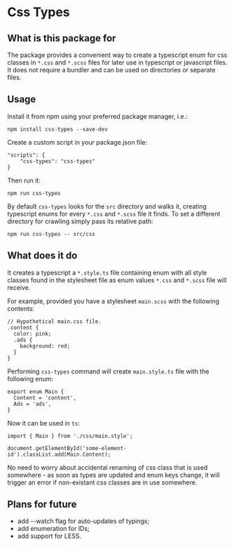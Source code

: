 # Css Types

## What is this package for

The package provides a convenient way to create a typescript enum for css classes in `*.css` and `*.scss` files for later use in typescript or javascript files. It does not require a bundler and can be used on directories or separate files.

## Usage

Install it from npm using your preferred package manager, i.e.:

```
npm install css-types --save-dev
```

Create a custom script in your package.json file:

```
"scripts": {
    "css-types": "css-types"
}
```

Then run it:

```
npm run css-types
```

By default `css-types` looks for the `src` directory and walks it, creating typescript enums for every `*.css` and `*.scss` file it finds. To set a different directory for crawling simply pass its relative path:

```
npm run css-types -- src/css
```

## What does it do

It creates a typescript a `*.style.ts` file containing enum with all style classes found in the stylesheet file as enum values `*.css` and `*.scss` file will receive.

For example, provided you have a stylesheet `main.scss` with the following contents:

```
// Hypothetical main.css file.
.content {
  color: pink;
  .ads {
    background: red;
  }
}
```

Performing `css-types` command will create `main.style.ts` file with the following enum:

```
export enum Main {
  Content = 'content',
  Ads = 'ads',
}
```

Now it can be used in `ts`:

```
import { Main } from './css/main.style';

document.getElementById('some-element-id').classList.add(Main.Content);
```

No need to worry about accidental renaming of css class that is used somewhere - as soon as types are updated and enum keys change, it will trigger an error if non-existant css classes are in use somewhere.

## Plans for future

- add --watch flag for auto-updates of typings;
- add enumeration for IDs;
- add support for LESS.
